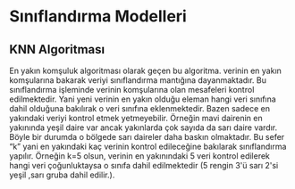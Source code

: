 # Sınıflandırma Modelleri
## KNN Algoritması
En yakın komşuluk algoritması olarak geçen bu algoritma. verinin en yakın komşularına bakarak veriyi sınıflandırma mantığına dayanmaktadır. Bu sınıflandırma işleminde verinin komşularına olan mesafeleri kontrol edilmektedir. Yani yeni verinin en yakın olduğu eleman hangi veri sınıfına dahil olduğuna bakılırak o veri sınıfına eklenmektedir.
Bazen sadece en yakındaki veriyi kontrol etmek yetmeyebilir. Örneğin mavi dairenin en yakınında yeşil daire var ancak yakınlarda çok sayıda da sarı daire vardır. Böyle bir durumda o bölgede sarı daireler daha baskın olmaktadır. Bu sefer “k” yani en yakındaki kaç verinin kontrol edileceğine bakılarak sınıflandırma yapılır. Örneğin k=5 olsun, verinin en yakınındaki 5 veri kontrol edilerek hangi veri çoğunluktaysa o sınıfa dahil edilmektedir (5 rengin 3'ü sarı 2'si yeşil ,sarı gruba dahil edilir.).

